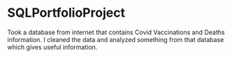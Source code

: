 # SQLPortfolioProject
Took a database from internet that contains Covid Vaccinations and Deaths information. I cleaned the data and analyzed something from that database which gives useful information.
